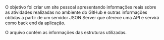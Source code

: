O objetivo foi criar um site pessoal apresentando informações reais sobre as atividades realizadas no ambiente do GitHub e outras informações obtidas a partir de um servidor JSON Server que oferece uma API e servirá como back end da aplicação.

O arquivo <a href=" leiame.txt"> </a> contém as informações das estruturas utilizadas.
